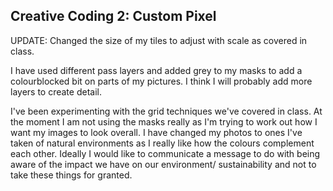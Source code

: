 ## Creative Coding 2: Custom Pixel

UPDATE:
Changed the size of my tiles to adjust with scale as covered in class.

I have used different pass layers and added grey to my masks to add a colourblocked bit on parts of my pictures. I think I will probably add more layers to create detail.

I've been experimenting with the grid techniques we've covered in class. At the moment I am not using the masks really as I'm trying to work out how I want my images to look overall. I have changed my photos to ones I've taken of natural environments as I really like how the colours complement each other. Ideally I would like to communicate a message to do with being aware of the impact we have on our environment/ sustainability and not to take these things for granted. 
